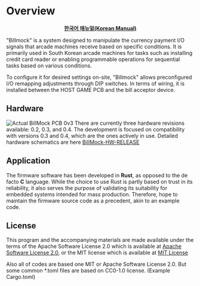 <!--
SPDX-FileCopyrightText: © 2023 Jinwoo Park (pmnxis@gmail.com)

SPDX-License-Identifier: MIT OR Apache-2.0
-->

# Overview

<div><center><a style="font-weight:bold" href="https://billmock.gpark.biz">한국어 매뉴얼(Korean Manual)</a></center></div>

"Billmock" is a system designed to manipulate the currency payment I/O signals that arcade machines receive based on specific conditions. It is primarily used in South Korean arcade machines for tasks such as installing credit card reader or enabling programmable operations for sequential tasks based on various conditions.

To configure it for desired settings on-site, "Billmock" allows preconfigured I/O remapping adjustments through DIP switches. In terms of wiring, it is installed between the HOST GAME PCB and the bill acceptor device.

## Hardware
![Actual BillMock PCB 0v3](https://billmock.gpark.biz/images/BillMockPCB_0v3.jpg)
There are currently three hardware revisions available: 0.2, 0.3, and 0.4. The development is focused on compatibility with versions 0.3 and 0.4, which are the ones actively in use. Detailed hardware schematics are here
[BillMock-HW-RELEASE](https://github.com/pmnxis/BillMock-HW-RELEASE)

## Application
The firmware software has been developed in **Rust**, as opposed to the de facto **C** language. While the choice to use Rust is partly based on trust in its reliability, it also serves the purpose of validating its suitability for embedded systems intended for mass production. Therefore, hope to maintain the firmware source code as a precedent, akin to an example code.

## License

This program and the accompanying materials are made available under the terms of the Apache Software License 2.0 which is available at [Apache Software License 2.0](https://www.apache.org/licenses/LICENSE-2.0), or the MIT license which is available at [MIT License](https://opensource.org/licenses/MIT)

Also all of codes are based one MIT or Apache Software License 2.0. But some common *.toml files are based on CC0-1.0 license. (Example Cargo.toml)


